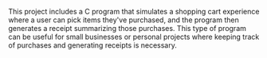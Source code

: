 This project includes a C program that simulates a shopping cart experience where a user can pick items they've purchased, and the program then generates a receipt summarizing those purchases. This type of program can be useful for small businesses or personal projects where keeping track of purchases and generating receipts is necessary.
